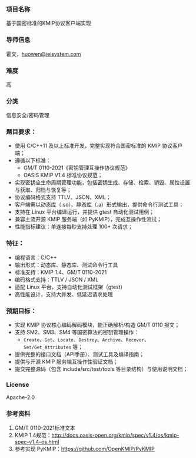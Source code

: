 ### 项目名称
基于国密标准的KMIP协议客户端实现  

### 导师信息
霍文，huowen@ieisystem.com  

### 难度
高  

### 分类
信息安全/密码管理  

### 题目要求：  
- 使用 C/C++11 及以上标准开发，完整实现符合国密标准的 KMIP 协议客户端；  
- 遵循以下标准：  
  - GM/T 0110-2021《密钥管理互操作协议规范》  
  - OASIS KMIP V1.4 标准协议规范；  
- 实现密钥全生命周期管理功能，包括密钥生成、存储、检索、销毁、属性设置与获取、归档与恢复等；  
- 协议编码格式支持 TTLV、JSON、XML；  
- 客户端需以动态库（.so）、静态库（.a）形式输出，提供命令行测试工具；  
- 支持在 Linux 平台编译运行，并提供 gtest 自动化测试用例；  
- 兼容主流开源 KMIP 服务端（如 PyKMIP），完成互操作性测试；  
- 性能指标建议：单连接每秒支持处理 100+ 次请求；  

### 特征：  
- 编程语言：C/C++  
- 输出形式：动态库、静态库、测试命令行工具  
- 标准支持：KMIP 1.4、GM/T 0110-2021  
- 编码格式支持：TTLV / JSON / XML  
- 适配 Linux 平台，支持自动化测试框架（gtest）  
- 高性能设计，支持大并发、低延迟请求处理  

### 预期目标：  
- 实现 KMIP 协议核心编码解码模块，能正确解析/构造 GM/T 0110 报文；  
- 支持 SM2、SM3、SM4 等国密算法的密钥管理操作：  
  - `Create`、`Get`、`Locate`、`Destroy`、`Archive`、`Recover`、`Set/Get_Attributes` 等；  
- 提供完整的接口文档（API手册）、测试工具及编译指南；  
- 提供与开源 KMIP 服务端互操作性验证文档；  
- 提交完整源码（包含 include/src/test/tools 等目录结构）与使用说明文档；  

### License
Apache-2.0  

### 参考资料  
1. GM/T 0110-2021标准文本  
2. KMIP 1.4规范：http://docs.oasis-open.org/kmip/spec/v1.4/os/kmip-spec-v1.4-os.html  
3. 参考实现 PyKMIP：https://github.com/OpenKMIP/PyKMIP  
